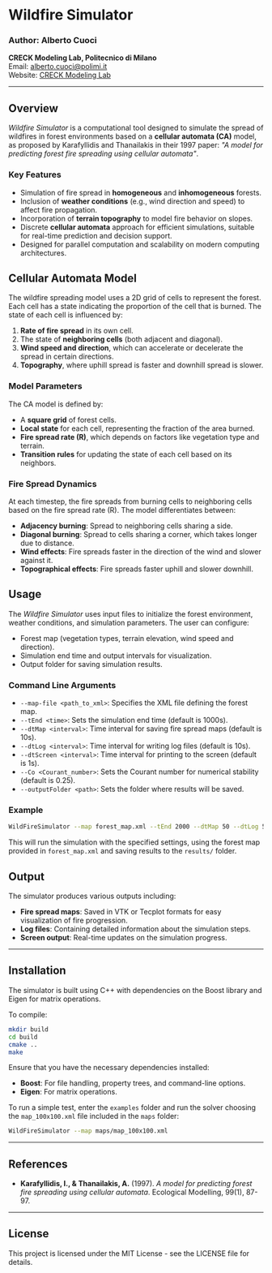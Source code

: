 # Wildfire Simulator

### Author: Alberto Cuoci  
**CRECK Modeling Lab, Politecnico di Milano**  
Email: [alberto.cuoci@polimi.it](mailto:alberto.cuoci@polimi.it)  
Website: [CRECK Modeling Lab](http://creckmodeling.chem.polimi.it/)

---

## Overview

*Wildfire Simulator* is a computational tool designed to simulate the spread of wildfires in forest environments based on a **cellular automata (CA)** model, as proposed by Karafyllidis and Thanailakis in their 1997 paper: *"A model for predicting forest fire spreading using cellular automata"*.

### Key Features
- Simulation of fire spread in **homogeneous** and **inhomogeneous** forests.
- Inclusion of **weather conditions** (e.g., wind direction and speed) to affect fire propagation.
- Incorporation of **terrain topography** to model fire behavior on slopes.
- Discrete **cellular automata** approach for efficient simulations, suitable for real-time prediction and decision support.
- Designed for parallel computation and scalability on modern computing architectures.

## Cellular Automata Model

The wildfire spreading model uses a 2D grid of cells to represent the forest. Each cell has a state indicating the proportion of the cell that is burned. The state of each cell is influenced by:
1. **Rate of fire spread** in its own cell.
2. The state of **neighboring cells** (both adjacent and diagonal).
3. **Wind speed and direction**, which can accelerate or decelerate the spread in certain directions.
4. **Topography**, where uphill spread is faster and downhill spread is slower.

### Model Parameters

The CA model is defined by:
- A **square grid** of forest cells.
- **Local state** for each cell, representing the fraction of the area burned.
- **Fire spread rate (R)**, which depends on factors like vegetation type and terrain.
- **Transition rules** for updating the state of each cell based on its neighbors.

### Fire Spread Dynamics

At each timestep, the fire spreads from burning cells to neighboring cells based on the fire spread rate (R). The model differentiates between:
- **Adjacency burning**: Spread to neighboring cells sharing a side.
- **Diagonal burning**: Spread to cells sharing a corner, which takes longer due to distance.
- **Wind effects**: Fire spreads faster in the direction of the wind and slower against it.
- **Topographical effects**: Fire spreads faster uphill and slower downhill.

## Usage

The *Wildfire Simulator* uses input files to initialize the forest environment, weather conditions, and simulation parameters. The user can configure:
- Forest map (vegetation types, terrain elevation, wind speed and direction).
- Simulation end time and output intervals for visualization.
- Output folder for saving simulation results.

### Command Line Arguments

- `--map-file <path_to_xml>`: Specifies the XML file defining the forest map.
- `--tEnd <time>`: Sets the simulation end time (default is 1000s).
- `--dtMap <interval>`: Time interval for saving fire spread maps (default is 10s).
- `--dtLog <interval>`: Time interval for writing log files (default is 10s).
- `--dtScreen <interval>`: Time interval for printing to the screen (default is 1s).
- `--Co <Courant_number>`: Sets the Courant number for numerical stability (default is 0.25).
- `--outputFolder <path>`: Sets the folder where results will be saved.

### Example

```bash
WildFireSimulator --map forest_map.xml --tEnd 2000 --dtMap 50 --dtLog 50 --dtScreen 10 --Co 0.5 --outputFolder results/
```

This will run the simulation with the specified settings, using the forest map provided in `forest_map.xml` and saving results to the `results/` folder.

## Output

The simulator produces various outputs including:

- **Fire spread maps**: Saved in VTK or Tecplot formats for easy visualization of fire progression.
- **Log files**: Containing detailed information about the simulation steps.
- **Screen output**: Real-time updates on the simulation progress.

---

## Installation

The simulator is built using C++ with dependencies on the Boost library and Eigen for matrix operations.

To compile:

```bash
mkdir build
cd build
cmake ..
make
```

Ensure that you have the necessary dependencies installed:

- **Boost**: For file handling, property trees, and command-line options.
- **Eigen**: For matrix operations.

To run a simple test, enter the `examples` folder and run the solver choosing the `map_100x100.xml` file included in the `maps` folder:

```bash
WildFireSimulator --map maps/map_100x100.xml
```

---

## References

- **Karafyllidis, I., & Thanailakis, A.** (1997). *A model for predicting forest fire spreading using cellular automata*. Ecological Modelling, 99(1), 87-97.

---

## License

This project is licensed under the MIT License - see the LICENSE file for details.

